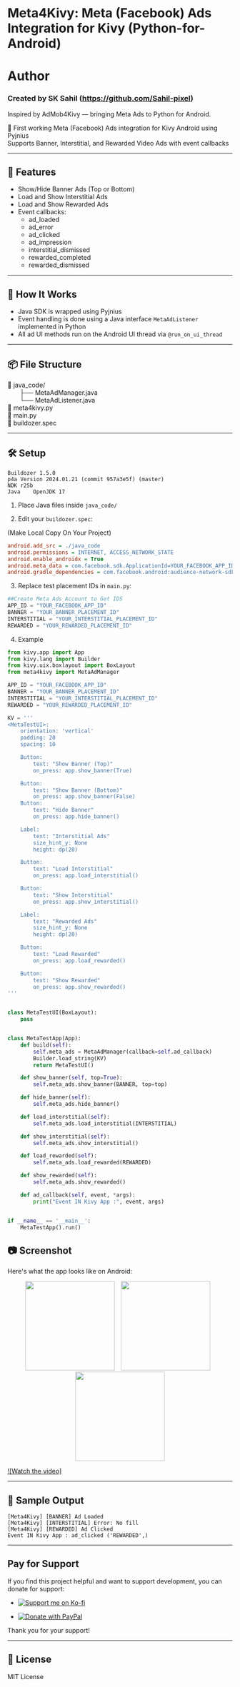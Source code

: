 # Meta4Kivy: Meta (Facebook) Ads Integration for Kivy (Python-for-Android)

# Author

### Created by SK Sahil (https://github.com/Sahil-pixel)  
Inspired by AdMob4Kivy — bringing Meta Ads to Python for Android.


🚀 First working Meta (Facebook) Ads integration for Kivy Android using Pyjnius  
Supports Banner, Interstitial, and Rewarded Video Ads with event callbacks

---

## 📱 Features

- Show/Hide Banner Ads (Top or Bottom)
- Load and Show Interstitial Ads
- Load and Show Rewarded Ads
- Event callbacks:
  - ad_loaded
  - ad_error
  - ad_clicked
  - ad_impression
  - interstitial_dismissed
  - rewarded_completed
  - rewarded_dismissed

---

## 🧠 How It Works

- Java SDK is wrapped using Pyjnius
- Event handling is done using a Java interface `MetaAdListener` implemented in Python
- All ad UI methods run on the Android UI thread via `@run_on_ui_thread`

---

## 📦 File Structure

📁 java_code/  
  ├── MetaAdManager.java  
  └── MetaAdListener.java  
📄 meta4kivy.py  
📄 main.py  
📄 buildozer.spec

---

## 🛠 Setup
```
Buildozer 1.5.0
p4a Version	2024.01.21 (commit 957a3e5f) (master)
NDK r25b
Java	OpenJDK 17
```

1. Place Java files inside `java_code/`

2. Edit your `buildozer.spec`:

(Make Local Copy On Your Project)

```ini
android.add_src = ./java_code
android.permissions = INTERNET, ACCESS_NETWORK_STATE
android.enable_androidx = True
android.meta_data = com.facebook.sdk.ApplicationId=YOUR_FACEBOOK_APP_ID
android.gradle_dependencies = com.facebook.android:audience-network-sdk:6.+
```

3. Replace test placement IDs in `main.py`:

```python
##Create Meta Ads Account to Get IDS 
APP_ID = "YOUR_FACEBOOK_APP_ID"
BANNER = "YOUR_BANNER_PLACEMENT_ID"
INTERSTITIAL = "YOUR_INTERSTITIAL_PLACEMENT_ID"
REWARDED = "YOUR_REWARDED_PLACEMENT_ID"
```
4. Example

```python
from kivy.app import App
from kivy.lang import Builder
from kivy.uix.boxlayout import BoxLayout
from meta4kivy import MetaAdManager

APP_ID = "YOUR_FACEBOOK_APP_ID"
BANNER = "YOUR_BANNER_PLACEMENT_ID"
INTERSTITIAL = "YOUR_INTERSTITIAL_PLACEMENT_ID"
REWARDED = "YOUR_REWARDED_PLACEMENT_ID"

KV = '''
<MetaTestUI>:
    orientation: 'vertical'
    padding: 20
    spacing: 10

    Button:
        text: "Show Banner (Top)"
        on_press: app.show_banner(True)

    Button:
        text: "Show Banner (Bottom)"
        on_press: app.show_banner(False)
    Button:
        text: "Hide Banner"
        on_press: app.hide_banner()

    Label:
        text: "Interstitial Ads"
        size_hint_y: None
        height: dp(20)

    Button:
        text: "Load Interstitial"
        on_press: app.load_interstitial()

    Button:
        text: "Show Interstitial"
        on_press: app.show_interstitial()

    Label:
        text: "Rewarded Ads"
        size_hint_y: None
        height: dp(20)

    Button:
        text: "Load Rewarded"
        on_press: app.load_rewarded()

    Button:
        text: "Show Rewarded"
        on_press: app.show_rewarded()
'''


class MetaTestUI(BoxLayout):
    pass


class MetaTestApp(App):
    def build(self):
        self.meta_ads = MetaAdManager(callback=self.ad_callback)
        Builder.load_string(KV)
        return MetaTestUI()

    def show_banner(self, top=True):
        self.meta_ads.show_banner(BANNER, top=top)

    def hide_banner(self):
        self.meta_ads.hide_banner()

    def load_interstitial(self):
        self.meta_ads.load_interstitial(INTERSTITIAL)

    def show_interstitial(self):
        self.meta_ads.show_interstitial()

    def load_rewarded(self):
        self.meta_ads.load_rewarded(REWARDED)

    def show_rewarded(self):
        self.meta_ads.show_rewarded()

    def ad_callback(self, event, *args):
        print("Event IN Kivy App :", event, args)


if __name__ == '__main__':
    MetaTestApp().run()

```

## 📷 Screenshot

Here's what the app looks like on Android:
<p align="center">
  <img src="s0.jpg" width="200" style="display:inline-block; margin-right:10px;">
  <img src="s1.jpg" width="200" style="display:inline-block; margin-right:10px;">
  <img src="s2.jpg" width="200" style="display:inline-block;">
</p>

[![Watch the video]](https://youtube.com/shorts/wycBUocEL_Y?si=e7IrmuS9uoE58Nle)


---

## 🧪 Sample Output

```
[Meta4Kivy] [BANNER] Ad Loaded
[Meta4Kivy] [INTERSTITIAL] Error: No fill
[Meta4Kivy] [REWARDED] Ad Clicked
Event IN Kivy App : ad_clicked ('REWARDED',)
```

---

## Pay for Support

If you find this project helpful and want to support development, you can donate for support:

-  [![Support me on Ko-fi](https://img.shields.io/badge/Support%20me%20on-Ko--fi-%23FF5F5F.svg?style=flat&logo=ko-fi&logoColor=white)](https://ko-fi.com/sahilpixel)
  
- [![Donate with PayPal](https://img.shields.io/badge/Donate-PayPal-blue?style=flat&logo=paypal&logoColor=white)](https://paypal.me/SKSAHILIN?country.x=IN&locale.x=en_GB)


Thank you for your support!


---

## 📃 License

MIT License
